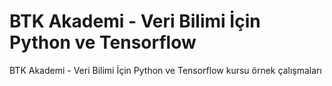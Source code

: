 # BTK Akademi - Veri Bilimi İçin Python ve Tensorflow
 BTK Akademi - Veri Bilimi İçin Python ve Tensorflow kursu örnek çalışmaları
